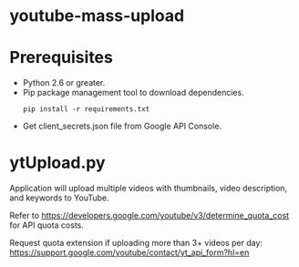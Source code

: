 # youtube-mass-upload

<h1><b>Prerequisites</b></h1>

<ul>
  <li>Python 2.6 or greater.</li>

<li>Pip package management tool to download dependencies.</li>

<div class="snippet-clipboard-content notranslate position-relative overflow-auto" data-snippet-clipboard-copy-content="pip install -r requirements.txt"><pre class="notranslate"><code>pip install -r requirements.txt
</code></pre></div>
  
<li>Get client_secrets.json file from Google API Console.</li>

</ul>


<h1><b>ytUpload.py</b></h1>

Application will upload multiple videos with thumbnails, video description, and keywords to YouTube.

Refer to https://developers.google.com/youtube/v3/determine_quota_cost for API quota costs.

Request quota extension if uploading more than 3+ videos per day: 
https://support.google.com/youtube/contact/yt_api_form?hl=en
